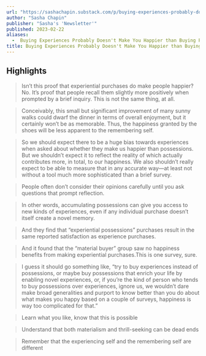 ```yaml
---
url: "https://sashachapin.substack.com/p/buying-experiences-probably-doesnt"
author: "Sasha Chapin"
publisher: "Sasha's 'Newsletter'"
published: 2023-02-22
aliases:
  -  Buying Experiences Probably Doesn't Make You Happier than Buying Possessions
title: Buying Experiences Probably Doesn't Make You Happier than Buying Possessions
---
```


## Highlights
> Isn’t this proof that experiential purchases do make people happier? No. It’s proof that people recall them slightly more positively when prompted by a brief inquiry. This is not the same thing, at all.

> Conceivably, this small but significant improvement of many sunny walks could dwarf the dinner in terms of overall enjoyment, but it certainly won’t be as memorable. Thus, the happiness granted by the shoes will be less apparent to the remembering self.

> So we should expect there to be a huge bias towards experiences when asked about whether they make us happier than possessions. But we shouldn’t expect it to reflect the reality of which actually contributes more, in total, to our happiness. We also shouldn’t really expect to be able to measure that in any accurate way—at least not without a tool much more sophisticated than a brief survey.

> People often don’t consider their opinions carefully until you ask questions that prompt reflection.

> In other words, accumulating possessions can give you access to new kinds of experiences, even if any individual purchase doesn’t itself create a novel memory.

> And they find that “experiential possessions” purchases result in the same reported satisfaction as experience purchases.

> And it found that the “material buyer” group saw no happiness benefits from making experiential purchases.This is one survey, sure.

> I guess it should go something like, “try to buy experiences instead of possessions, or maybe buy possessions that enrich your life by enabling novel experiences, or, if you’re the kind of person who tends to buy possessions over experiences, ignore us, we wouldn’t dare make broad generalities and purport to know better than you do about what makes you happy based on a couple of surveys, happiness is way too complicated for that.”

> Learn what you like, know that this is possible

> Understand that both materialism and thrill-seeking can be dead ends

> Remember that the experiencing self and the remembering self are different


